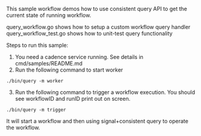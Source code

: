 This sample workflow demos how to use consistent query API to get the current state of running workflow.

query_workflow.go shows how to setup a custom workflow query handler
query_workflow_test.go shows how to unit-test query functionality

Steps to run this sample:
1) You need a cadence service running. See details in cmd/samples/README.md
2) Run the following command to start worker
```
./bin/query -m worker
```
3) Run the following command to trigger a workflow execution. You should see workflowID and runID print out on screen.
```
./bin/query -m trigger
```

It will start a workflow and then using signal+consistent query to operate the workflow. 
